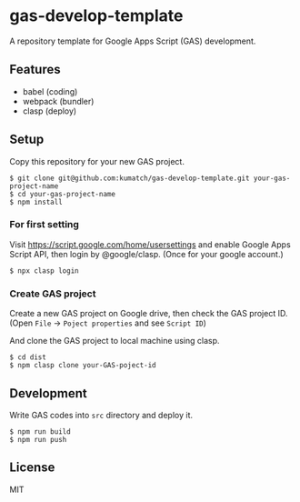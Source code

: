# gas-develop-template

A repository template for Google Apps Script (GAS) development.

## Features

* babel (coding)
* webpack (bundler)
* clasp (deploy)

## Setup

Copy this repository for your new GAS project.

```
$ git clone git@github.com:kumatch/gas-develop-template.git your-gas-project-name
$ cd your-gas-project-name
$ npm install
```

### For first setting

Visit https://script.google.com/home/usersettings and enable Google Apps Script API, then login by @google/clasp. (Once for your google account.)

```
$ npx clasp login
```

### Create GAS project

Create a new GAS project on Google drive, then check the GAS project ID. (Open `File` -> `Poject properties` and see `Script ID`)

And clone the GAS project to local machine using clasp.

```
$ cd dist
$ npm clasp clone your-GAS-poject-id
```

## Development

Write GAS codes into `src` directory and deploy it.

```
$ npm run build
$ npm run push
```

## License

MIT
